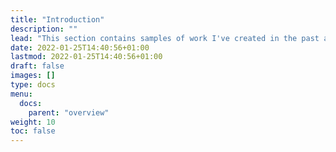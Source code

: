 ```yaml
---
title: "Introduction"
description: ""
lead: "This section contains samples of work I've created in the past and articles I've written. The audience of the work products generally consists of developers. The articles and guides are aimed at my fellow technical writers, especially those who are new to the field or new to docs-as-code."
date: 2022-01-25T14:40:56+01:00
lastmod: 2022-01-25T14:40:56+01:00
draft: false
images: []
type: docs
menu:
  docs:
    parent: "overview"
weight: 10
toc: false
---
```

 
